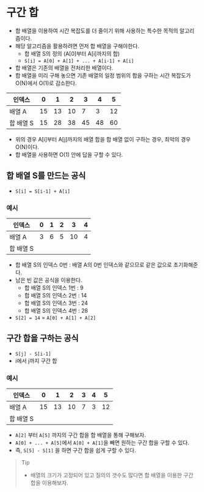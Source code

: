 # 구간 합
- 합 배열을 이용하여 시간 복잡도를 더 줄이기 위해 사용하는 특수한 목적의 알고리즘이다.
- 해당 알고리즘을 활용하려면 먼저 합 배열을 구해야한다.
	- 합 배열 S의 정의 (A\[0]부터 A\[i]까지의 합)
	- `S[i] = A[0] + A[1] + ... + A[i-1] + A[i]`
- 합 배열은 기존의 배열을 전처리한 배열이다.
- 합 배열을 미리 구해 놓으면 기존 배열의 일정 범위의 합을 구하는 시간 복잡도가 O(N)에서 O(1)로 감소한다.

|인덱스|0|1|2|3|4|5|
|--|--|--|--|--|--|--|
|배열 A|15|13|10|7|3|12|
|합 배열 S|15|28|38|45|48|60|
- 위의 경우 A\[i]부터 A\[j]까지의 배열 합을 합 배열 없이 구하는 경우, 최악의 경우 O(N)이다.
- 합 배열을 사용하면 O(1) 안에 답을 구할 수 있다.

## 합 배열 S를 만드는 공식
- `S[i] = S[i-1] + A[i]`

### 예시
|인덱스|0|1|2|3|4|
|--|--|--|--|--|--|
|배열 A|3|6|5|10|4|
|합 배열 S||||
- 합 배열 S의 인덱스 0번 : 배열 A의 0번 인덱스와 같으므로 같은 값으로 초기화해준다.
- 남은 빈 값은 공식을 이용한다.
	- 합 배열 S의 인덱스 1번 : 9
	- 합 배열 S의 인덱스 2번 : 14
	- 합 배열 S의 인덱스 3번 : 24
	- 합 배열 S의 인덱스 4번 : 28
- `S[2] = 14` = `A[0] + A[1] + A[2]`

## 구간 합을 구하는 공식
- `S[j] - S[i-1]`
- i에서 j까지 구간 합

### 예시
|인덱스|0|1|2|3|4|5|
|--|--|--|--|--|--|--|
|배열 A|15|13|10|7|3|12|
|합 배열 S||||
- `A[2]` 부터 `A[5]` 까지의 구간 합을 합 배열을 통해 구해보자.
- `A[0] + ... + A[5]`에서 `A[0] + A[1]`을 빼면 원하는 구간 합을 구할 수 있다.
- 즉, `S[5] - S[1]` 을 하면 구간 합을 쉽게 구할 수 있다.

> Tip
> - 배열의 크기가 고정되어 있고 질의의 갯수도 많다면 합 배열을 이용한 구간 합을 이용해보자.